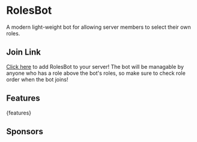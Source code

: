 # RolesBot
A modern light-weight bot for allowing server members to select their own roles.

## Join Link
[Click here](https://discord.com/api/oauth2/authorize?client_id=962118195299356722&permissions=2415921152&scope=bot%20applications.commands) to add RolesBot to your server! The bot will be managable by anyone who has a role above the bot's roles, so make sure to check role order when the bot joins!

## Features
{features}

## Sponsors
<!-- sponsors --><!-- sponsors -->
